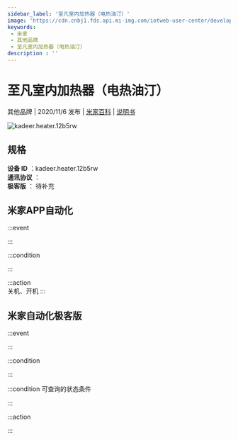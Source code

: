```yaml
---
sidebar_label: '至凡室内加热器（电热油汀）'
image: 'https://cdn.cnbj1.fds.api.mi-img.com/iotweb-user-center/developer_1679047807848AvGjPrsy.png?GalaxyAccessKeyId=AKVGLQWBOVIRQ3XLEW&Expires=9223372036854775807&Signature=q81UMGrJ6XblYtfn68+rffIXa7M='
keywords: 
 - 米家
 - 其他品牌
 - 至凡室内加热器（电热油汀）
description : ''
---
```

# 至凡室内加热器（电热油汀）

其他品牌 | 2020/11/6 发布 | [米家百科](https://home.mi.com/webapp/content/baike/product/index.html?model=kadeer.heater.12b5rw) | [说明书](https://home.mi.com/views/introduction.html?model=kadeer.heater.12b5rw&region=cn)

![kadeer.heater.12b5rw](https://cdn.cnbj1.fds.api.mi-img.com/iotweb-user-center/developer_1679047807848AvGjPrsy.png?GalaxyAccessKeyId=AKVGLQWBOVIRQ3XLEW&Expires=9223372036854775807&Signature=q81UMGrJ6XblYtfn68+rffIXa7M=)

## 规格  
> 
**设备 ID** ：kadeer.heater.12b5rw  
**通讯协议** ：  
**极客版**  ： 待补充 


## 米家APP自动化  

:::event  

:::

:::condition  

:::

:::action   
关机、开机
:::

## 米家自动化极客版  

:::event  

:::

:::condition  

:::

:::condition 可查询的状态条件  

:::

:::action  

:::

        

